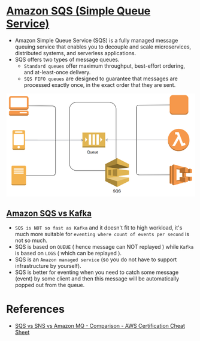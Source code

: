 
# [Amazon SQS (Simple Queue Service)](https://aws.amazon.com/sqs/)

- Amazon Simple Queue Service (SQS) is a fully managed message queuing service that enables you to decouple and scale microservices, distributed systems, and serverless applications.
- SQS offers two types of message queues.
    - `Standard queues` offer maximum throughput, best-effort ordering, and at-least-once delivery.
    - `SQS FIFO queues` are designed to guarantee that messages are processed exactly once, in the exact order that they are sent.

![img.png](assests/sqs_img.png)

## [Amazon SQS vs Kafka](https://stackoverflow.com/questions/58970006/are-sqs-and-kafka-same)
- `SQS is NOT so fast as Kafka` and it doesn't fit to high workload, it's much more suitable for `eventing where count of events per second` is not so much.
- SQS is based on `QUEUE` ( hence message can NOT replayed ) while `Kafka` is based on `LOGS` ( which can be replayed ).
- SQS is an `Amazon managed service` (so you do not have to support infrastructure by yourself).
- SQS is better for eventing when you need to catch some message (event) by some client and then this message will be automatically popped out from the queue.

# References
- [SQS vs SNS vs Amazon MQ - Comparison - AWS Certification Cheat Sheet](https://cloud.in28minutes.com/aws-certification-sqs-vs-sns-vs-amazon-mq)